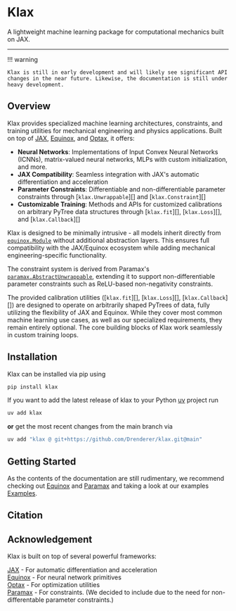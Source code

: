 # Klax

<!-- A lightweight machine learning package for computational mechanics. -->

<!-- # Klax -->

A lightweight machine learning package for computational mechanics built on JAX.

---

!!! warning

    Klax is still in early development and will likely see significant API changes in the near future. Likewise, the documentation is still under heavy development.

## Overview

Klax provides specialized machine learning architectures, constraints, and training utilities for mechanical engineering and physics applications. Built on top of [JAX](https://docs.jax.dev/en/latest/), [Equinox](https://docs.kidger.site/equinox/), and [Optax](https://optax.readthedocs.io/en/latest/), it offers:

- **Neural Networks**: Implementations of Input Convex Neural Networks (ICNNs), matrix-valued neural networks, MLPs with custom initialization, and more.
- **JAX Compatibility**: Seamless integration with JAX's automatic differentiation and acceleration
- **Parameter Constraints**: Differentiable and non-differentiable parameter constraints through [`klax.Unwrappable`][] and [`klax.Constraint`][]
- **Customizable Training**: Methods and APIs for customized calibrations on arbitrary PyTree data structures through [`klax.fit`][], [`klax.Loss`][], and [`klax.Callback`][]

Klax is designed to be minimally intrusive - all models inherit directly from [`equinox.Module`](https://docs.kidger.site/equinox/api/module/module/#equinox.Module) without additional abstraction layers. This ensures full compatibility with the JAX/Equinox ecosystem while adding mechanical engineering-specific functionality.

The constraint system is derived from Paramax's [`paramax.AbstractUnwrappable`](https://danielward27.github.io/paramax/api/wrappers.html#paramax.wrappers.AbstractUnwrappable), extending it to support non-differentiable parameter constraints such as ReLU-based non-negativity constraints.

The provided calibration utilities ([`klax.fit`][], [`klax.Loss`][], [`klax.Callback`][]) are designed to operate on arbitrarily shaped PyTrees of data, fully utilizing the flexibility of JAX and Equinox. While they cover most common machine learning use cases, as well as our specialized requirements, they remain entirely optional. The core building blocks of Klax work seamlessly in custom training loops.

## Installation

Klax can be installed via pip using

```bash
pip install klax
```

If you want to add the latest release of klax to your Python [uv](https://docs.astral.sh/uv/) project run

```bash
uv add klax
```

**or** get the most recent changes from the main branch via

```bash
uv add "klax @ git+https://github.com/Drenderer/klax.git@main"
```

## Getting Started

As the contents of the documentation are still rudimentary, we recommend checking out [Equinox](https://docs.kidger.site/equinox/) and [Paramax](https://danielward27.github.io/paramax/#) and taking a look at our examples [Examples](./examples/isotropic_hyperelasticity.ipynb).

## Citation

## Acknowledgement

Klax is built on top of several powerful frameworks:

[JAX](https://docs.jax.dev/en/latest/) - For automatic differentiation and acceleration </br>
[Equinox](https://docs.kidger.site/equinox/) - For neural network primitives </br>
[Optax](https://optax.readthedocs.io/en/latest/) - For optimization utilities </br>
[Paramax](https://https://danielward27.github.io/paramax/#) - For constraints. (We decided to include due to the need for non-differentable parameter constraints.)

